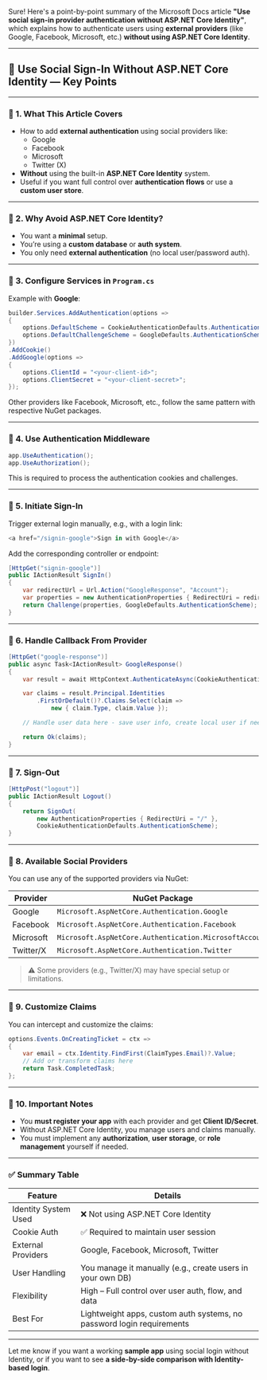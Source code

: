Sure! Here's a point-by-point summary of the Microsoft Docs article **"Use social sign-in provider authentication without ASP.NET Core Identity"**, which explains how to authenticate users using **external providers** (like Google, Facebook, Microsoft, etc.) **without using ASP.NET Core Identity**.

---

## 🔐 Use Social Sign-In Without ASP.NET Core Identity — Key Points

---

### 🔹 1. **What This Article Covers**

- How to add **external authentication** using social providers like:
  - Google
  - Facebook
  - Microsoft
  - Twitter (X)
- **Without** using the built-in **ASP.NET Core Identity** system.
- Useful if you want full control over **authentication flows** or use a **custom user store**.

---

### 🔹 2. **Why Avoid ASP.NET Core Identity?**

- You want a **minimal** setup.
- You’re using a **custom database** or **auth system**.
- You only need **external authentication** (no local user/password auth).

---

### 🔹 3. **Configure Services in `Program.cs`**

Example with **Google**:

```csharp
builder.Services.AddAuthentication(options =>
{
    options.DefaultScheme = CookieAuthenticationDefaults.AuthenticationScheme;
    options.DefaultChallengeScheme = GoogleDefaults.AuthenticationScheme;
})
.AddCookie()
.AddGoogle(options =>
{
    options.ClientId = "<your-client-id>";
    options.ClientSecret = "<your-client-secret>";
});
```

Other providers like Facebook, Microsoft, etc., follow the same pattern with respective NuGet packages.

---

### 🔹 4. **Use Authentication Middleware**

```csharp
app.UseAuthentication();
app.UseAuthorization();
```

This is required to process the authentication cookies and challenges.

---

### 🔹 5. **Initiate Sign-In**

Trigger external login manually, e.g., with a login link:

```csharp
<a href="/signin-google">Sign in with Google</a>
```

Add the corresponding controller or endpoint:

```csharp
[HttpGet("signin-google")]
public IActionResult SignIn()
{
    var redirectUrl = Url.Action("GoogleResponse", "Account");
    var properties = new AuthenticationProperties { RedirectUri = redirectUrl };
    return Challenge(properties, GoogleDefaults.AuthenticationScheme);
}
```

---

### 🔹 6. **Handle Callback From Provider**

```csharp
[HttpGet("google-response")]
public async Task<IActionResult> GoogleResponse()
{
    var result = await HttpContext.AuthenticateAsync(CookieAuthenticationDefaults.AuthenticationScheme);

    var claims = result.Principal.Identities
        .FirstOrDefault()?.Claims.Select(claim =>
            new { claim.Type, claim.Value });

    // Handle user data here - save user info, create local user if needed

    return Ok(claims);
}
```

---

### 🔹 7. **Sign-Out**

```csharp
[HttpPost("logout")]
public IActionResult Logout()
{
    return SignOut(
        new AuthenticationProperties { RedirectUri = "/" },
        CookieAuthenticationDefaults.AuthenticationScheme);
}
```

---

### 🔹 8. **Available Social Providers**

You can use any of the supported providers via NuGet:

| Provider   | NuGet Package |
|------------|----------------|
| Google     | `Microsoft.AspNetCore.Authentication.Google` |
| Facebook   | `Microsoft.AspNetCore.Authentication.Facebook` |
| Microsoft  | `Microsoft.AspNetCore.Authentication.MicrosoftAccount` |
| Twitter/X  | `Microsoft.AspNetCore.Authentication.Twitter` |

> ⚠️ Some providers (e.g., Twitter/X) may have special setup or limitations.

---

### 🔹 9. **Customize Claims**

You can intercept and customize the claims:

```csharp
options.Events.OnCreatingTicket = ctx =>
{
    var email = ctx.Identity.FindFirst(ClaimTypes.Email)?.Value;
    // Add or transform claims here
    return Task.CompletedTask;
};
```

---

### 🔹 10. **Important Notes**

- You **must register your app** with each provider and get **Client ID/Secret**.
- Without ASP.NET Core Identity, you manage users and claims manually.
- You must implement any **authorization**, **user storage**, or **role management** yourself if needed.

---

### ✅ Summary Table

| Feature                  | Details                                                                 |
|--------------------------|-------------------------------------------------------------------------|
| Identity System Used     | ❌ Not using ASP.NET Core Identity                                       |
| Cookie Auth              | ✅ Required to maintain user session                                     |
| External Providers       | Google, Facebook, Microsoft, Twitter                                    |
| User Handling            | You manage it manually (e.g., create users in your own DB)              |
| Flexibility              | High – Full control over user auth, flow, and data                      |
| Best For                 | Lightweight apps, custom auth systems, no password login requirements   |

---

Let me know if you want a working **sample app** using social login without Identity, or if you want to see **a side-by-side comparison with Identity-based login**.